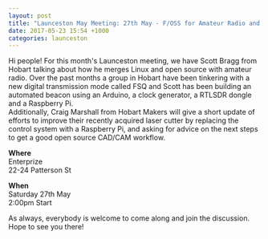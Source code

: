 ```yaml
---
layout: post
title: "Launceston May Meeting: 27th May - F/OSS for Amateur Radio and Raspberry Pi Driven Laser Cutters (Enterprize)"
date: 2017-05-23 15:54 +1000
categories: launceston
---
```


Hi people! For this month's Launceston meeting, we have Scott Bragg from
Hobart talking about how he merges Linux and open source with amateur radio.
Over the past months a group in Hobart have been tinkering with a new digital
transmission mode called FSQ and Scott has been building an automated beacon
using an Arduino, a clock generator, a RTLSDR dongle and a Raspberry Pi.  
Additionally, Craig Marshall from Hobart Makers will give a short update of
efforts to improve their recently acquired laser cutter by replacing the
control system with a Raspberry Pi, and asking for advice on the next steps to
get a good open source CAD/CAM workflow.  
  
**Where**  
Enterprize  
22-24 Patterson St  
  
**When**  
Saturday 27th May  
2:00pm Start  
  
As always, everybody is welcome to come along and join the discussion. Hope to
see you there!